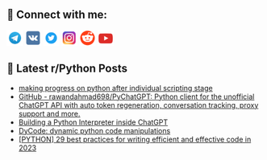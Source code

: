 ## 🔎 Connect with me:
[<img src="https://github.com/bullbesh/bullbesh/blob/main/images/Telegram.png" width="32" height="32" />](https://t.me/bullbesh)
[<img src="https://github.com/bullbesh/bullbesh/blob/main/images/VK.png" width="32" height="32" />](https://vk.com/bullbesh)
[<img src="https://github.com/bullbesh/bullbesh/blob/main/images/Twitter.png" width="32" height="32" />](https://twitter.com/bullbesh1)
[<img src="https://github.com/bullbesh/bullbesh/blob/main/images/Instagram.png" width="32" height="32" />](https://www.instagram.com/bullbesh)
[<img src="https://github.com/bullbesh/bullbesh/blob/main/images/Reddit.png" width="32" height="32" />](https://www.reddit.com/user/bullbesh)
[<img src="https://github.com/bullbesh/bullbesh/blob/main/images/YouTube.png" width="32" height="32" />](https://www.youtube.com/channel/UCtfjRs6uzgq5mfm8S06WTcg)

## 📕 Latest r/Python Posts
<!-- BLOG-POST-LIST:START -->
- [making progress on python after individual scripting stage](https://www.reddit.com/r/Python/comments/zhrtuc/making_progress_on_python_after_individual/)
- [GitHub - rawandahmad698/PyChatGPT: Python client for the unofficial ChatGPT API with auto token regeneration, conversation tracking, proxy support and more.](https://www.reddit.com/r/Python/comments/zhpzoa/github_rawandahmad698pychatgpt_python_client_for/)
- [Building a Python Interpreter inside ChatGPT](https://www.reddit.com/r/Python/comments/zhpk5o/building_a_python_interpreter_inside_chatgpt/)
- [DyCode: dynamic python code manipulations](https://www.reddit.com/r/Python/comments/zhk5nx/dycode_dynamic_python_code_manipulations/)
- [[PYTHON] 29 best practices for writing efficient and effective code in 2023](https://www.reddit.com/r/Python/comments/zhh4i2/python_29_best_practices_for_writing_efficient/)
<!-- BLOG-POST-LIST:END -->
